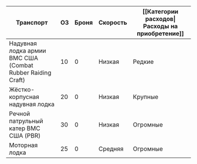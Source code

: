 | Транспорт                                                  | ОЗ  | Броня | Скорость | [[Категории расходов\|Расходы на приобретение]] |
| ---------------------------------------------------------- | --- | ----- | -------- | ----------------------------------------------- |
| Надувная лодка армии ВМС США (Combat Rubber Raiding Craft) | 10  | 0     | Низкая   | Редкие                                          |
| Жёстко-корпусная надувная лодка                            | 20  | 0     | Низкая   | Крупные                                         |
| Речной патрульный катер ВМС США (PBR)                      | 30  | 0     | Низкая   | Огромные                                        |
| Моторная лодка                                             | 25  | 0     | Средняя  | Огромные                                        |

